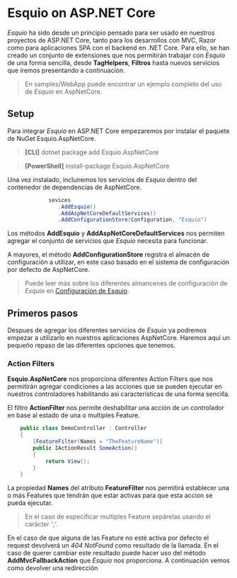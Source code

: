 # Esquio on ASP.NET Core

*Esquio* ha sido desde un principio pensado para ser usado en nuestros proyectos de ASP.NET Core, tanto para los desarrollos con MVC, Razor como para aplicaciones SPA con el backend en .NET Core. Para ello, se han creado un conjunto de extensiones que nos permitirán trabajar con *Esquio* de una forma sencilla, desde **TagHelpers**, **Filtros** hasta nuevos servicios que iremos presentando a continuación.

> En samples/WebApp puede encontrar un ejemplo completo del uso de *Esquio* en AspNetCore.

## Setup 

Para integrar *Esquio* en ASP.NET Core empezaremos por instalar el paquete de NuGet Esquio.AspNetCore.

>**[CLI]** dotnet package add Esquio.AspNetCore 

>**[PowerShell]** install-package Esquio.AspNetCore

Una vez instalado, incluiremos los servicios de *Esquio* dentro del contenedor de dependencias de AspNetCore.

```csharp
             sevices
                .AddEsquio()
                .AddAspNetCoreDefaultServices()
                .AddConfigurationStore(Configuration, "Esquio")
```

Los métodos **AddEsquio** y **AddAspNetCoreDefaultServices** nos permiten agregar el conjunto de servicios que *Esquio* necesita para funcionar. 

A mayores, el método **AddConfigurationStore** registra el almacén de configuración a utilizar, en este caso basado en el sistema de configuración por defecto de AspNetCore.

> Puede leer más sobre  los diferentes almancenes de configuración de *Esquio* en [Configuración de Esquio](./configuration.md).

## Primeros pasos

Despues de agregar los diferentes servicios de *Esquio*  ya podremos empezar a utilizarlo en nuestros aplicaciones AspNetCore. Haremos aquí un pequeño repaso de las diferentes opciones que tenemos.

### Action Filters

**Esquio.AspNetCore** nos proporciona diferentes Action Filters que nos permitirán agregar condiciones a las acciones que se pueden ejecutar en nuestros controladores habilitando asi características de una forma sencilla.

El filtro **ActionFilter** nos permite deshabilitar una acción de un controlador en base al estado de una o multiples Feature.

```csharp
    public class DemoController : Controller
    {
        [FeatureFilter(Names = "TheFeatureName")]
        public IActionResult SomeAction()
        {
            return View();
        }
    }
```

La propiedad **Names** del atributo **FeatureFilter** nos permitirá establecer una o más Features que tendrán que estar activas para que esta accion se pueda ejecutar.

> En el caso de especificar multiples Feature sepárelas usando el carácter ';'.

En el caso de que alguna de las Feature no esté activa por defecto el request devolverá un *404 NotFound* como resultado de la llamada. En el caso de querer cambiar este resultado puede hacer uso del método **AddMvcFallbackAction** que *Esquio* nos proporciona. A continuación vemos como devolver una redirección